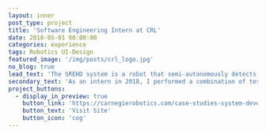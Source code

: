 ```yaml
---
layout: inner
post_type: project
title: 'Software Engineering Intern at CRL'
date: 2018-05-01 00:00:00
categories: experience
tags: Robotics UI-Design
featured_image: '/img/posts/crl_logo.jpg'
no_blog: true
lead_text: 'The SREHD system is a robot that semi-autonomously detects mines and IEDs, removing soldiers from the dangerous and difficult job of doing this by hand.'
secondary_text: 'As an intern in 2018, I performed a combination of testing and hunting down the root causes of reported issues with several robots. Additionally, I redesigned the help user interface on the operator control unit, working to strike a balance between a helpful layout in the field and using the already developed features and aesthetic.'
project_buttons:
  - display_in_preview: true
    button_link: 'https://carnegierobotics.com/case-studies-system-development#srehd'
    button_text: 'Visit Site'
    button_icon: 'cog'
---
```

